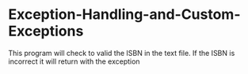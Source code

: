 # Exception-Handling-and-Custom-Exceptions

This program will check to valid the ISBN in the text file. If the ISBN is incorrect it will return with the exception
